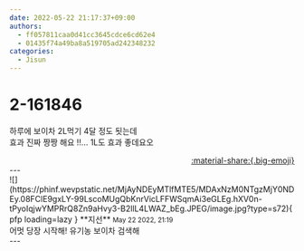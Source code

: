 ```yaml
---
date: 2022-05-22 21:17:37+09:00
authors:
  - ff057811caa0d41cc3645cdce6cd62e4
  - 01435f74a49ba8a519705ad242348232
categories:
  - Jisun
---
```


# 2-161846

<div class="post-container" markdown="1">
<div class="content-container md-sidebar__scrollwrap" markdown="1">

하루에 보이차 2L먹기 4달 정도 됫는데<br>효과 진짜 짱짱 해요 !!... 1L도 효과 좋데요오 

</div>
</div>

<div style="text-align: right;" markdown="1">
<a href="https://weverse.io/fromis9/fanpost/2-161846" style="text-align: right;">:material-share:{.big-emoji}</a>
</div>
---

<div class="comments-container md-sidebar__scrollwrap" markdown="1">
<div class="comment" markdown="1">
<div class='id-container' markdown="1">
![](https://phinf.wevpstatic.net/MjAyNDEyMTlfMTE5/MDAxNzM0NTgzMjY0NDEy.08FClE9gxLY-99LscoMUgQbKnrVicLFFWSqmAi3eGLEg.hXV0n-tPyoIqjwYMPRrQ8Zn9aHvy3-B2llL4LWAZ_bEg.JPEG/image.jpg?type=s72){ pfp loading=lazy }
**<span class="artist">지선</span>** <small>May 22 2022, 21:19</small><br>
</div>
<div class='comment-body' markdown="1">
어멋 당장 시작해! 유기농 보이차 검색해
</div>
</div>
</div>
---
